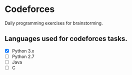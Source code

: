 # Codeforces
Daily programming exercises for brainstorming. 

## Languages used for codeforces tasks.
* [X] Python 3.x
* [ ] Python 2.7
* [ ] Java
* [ ] C
